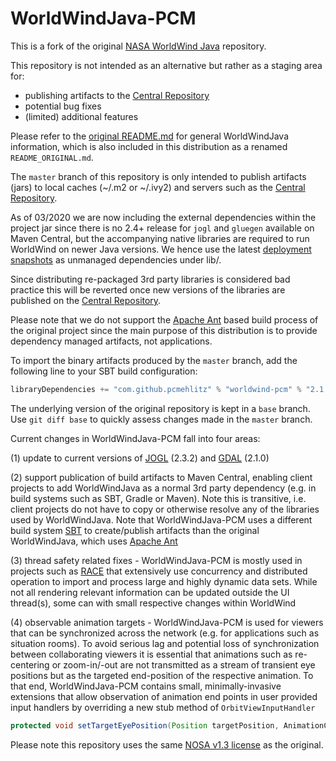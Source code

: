 # WorldWindJava-PCM
 
This is a fork of the original [NASA WorldWind Java](https://github.com/NASAWorldWind/WorldWindJava)
repository. 

This repository is not intended as an alternative but rather as a staging area for:

 * publishing artifacts to the [Central Repository](http://central.sonatype.org/)
 * potential bug fixes 
 * (limited) additional features
 
Please refer to the [original README.md](https://github.com/NASAWorldWind/WorldWindJava/blob/master/README.md) for
general WorldWindJava information, which is also included in this distribution as a renamed
`README_ORIGINAL.md`.
 
The `master` branch of this repository is only intended to publish artifacts (jars) to local caches
(~/.m2 or ~/.ivy2) and servers such as the [Central Repository](http://central.sonatype.org/). 
 
As of 03/2020 we are now including the external dependencies within the project jar since
there is no 2.4+ release for `jogl` and `gluegen` available on Maven Central, but the accompanying
native libraries are required to run WorldWind on newer Java versions. We hence use the latest
[deployment snapshots](https://jogamp.org/deployment) as unmanaged dependencies under lib/.

Since distributing re-packaged 3rd party libraries is considered bad practice this will be
reverted once new versions of the libraries are published on the 
[Central Repository](http://central.sonatype.org/).
 
Please note that we do not support the [Apache Ant](http://ant.apache.org/) based build process of
the original project since the main purpose of this distribution is to provide dependency managed
artifacts, not applications.

To import the binary artifacts produced by the `master` branch, add the following line to your SBT build configuration:
```scala
libraryDependencies += "com.github.pcmehlitz" % "worldwind-pcm" % "2.1.0.+"
```

The underlying version of the original repository is kept in a `base` branch. Use `git diff base`
to quickly assess changes made in the `master` branch.
 
Current changes in WorldWindJava-PCM fall into four areas:
 
(1) update to current versions of [JOGL](http://jogamp.org/) (2.3.2) and [GDAL](http://www.gdal.org/) (2.1.0)
 
(2) support publication of build artifacts to Maven Central, enabling client projects to 
add WorldWindJava as a normal 3rd party dependency (e.g. in build systems such as SBT, Gradle
or Maven). Note this is transitive, i.e. client projects do not have to copy or otherwise
resolve any of the libraries used by WorldWindJava. Note that WorldWindJava-PCM uses a 
different build system [SBT](http://www.scala-sbt.org/) to create/publish artifacts than 
the original WorldWindJava, which uses [Apache Ant](http://ant.apache.org/)

(3) thread safety related fixes - WorldWindJava-PCM is mostly used in projects such as
[RACE](https://github.com/nasarace/race) that extensively use concurrency and distributed
operation to import and process large and highly dynamic data sets. While not all rendering 
relevant  information can be updated outside the UI thread(s), some can with small respective
changes within WorldWind

(4) observable animation targets - WorldWindJava-PCM is used for viewers that can be synchronized
across the network (e.g. for applications such as situation rooms). To avoid serious lag and
potential loss of synchronization between collaborating viewers it is essential that animations
such as re-centering or zoom-in/-out are not transmitted as a stream of transient eye positions
but as the targeted end-position of the respective animation. To that end, WorldWindJava-PCM 
contains small, minimally-invasive extensions that allow observation of animation end points 
in user provided input handlers by overriding a new stub method of `OrbitViewInputHandler`

```java
protected void setTargetEyePosition(Position targetPosition, AnimationController controller, String actionKey)
```


Please note this repository uses the same 
[NOSA v1.3 license](https://github.com/NASAWorldWind/WorldWindJava/blob/master/LICENSE.txt) as the
original.